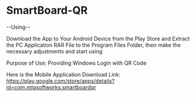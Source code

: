 # SmartBoard-QR
--Using--

Download the App to Your Android Device from the Play Store and Extract the PC Application RAR File to the Program Files Folder, then make the necessary adjustments and start using

Purpose of Use: Providing Windows Login with QR Code


Here is the Mobile Application Download Link:
https://play.google.com/store/apps/details?id=com.mtgsoftworks.smartboardqr

